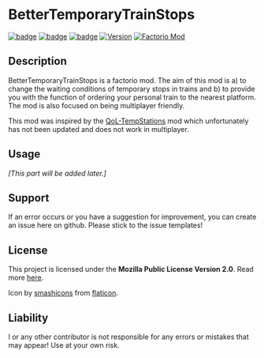 # BetterTemporaryTrainStops
[![badge](https://img.shields.io/github/license/scolastico/BetterTemporaryTrainStops)](https://github.com/scolastico/BetterTemporaryTrainStops/blob/main/LICENSE)
[![badge](https://img.shields.io/github/languages/code-size/scolastico/BetterTemporaryTrainStops)](#)
[![badge](https://img.shields.io/github/issues/scolastico/BetterTemporaryTrainStops)](https://github.com/scolastico/BetterTemporaryTrainStops/issues)
[![Version](https://img.shields.io/github/v/tag/scolastico/BetterTemporaryTrainStops?label=version)](https://github.com/scolastico/BetterTemporaryTrainStops/releases)
[![Factorio Mod](https://img.shields.io/badge/-Factorio%20Mod-green)](#)

## Description
BetterTemporaryTrainStops is a factorio mod. The aim of this mod is a) to change the waiting conditions of temporary stops in trains and b) to provide you with the function of ordering your personal train to the nearest platform. The mod is also focused on being multiplayer friendly.

This mod was inspired by the [QoL-TempStations](https://mods.factorio.com/mod/QoL-TempStations) mod which unfortunately has not been updated and does not work in multiplayer.

## Usage
*[This part will be added later.]*

## Support
If an error occurs or you have a suggestion for improvement, you can create an issue here on github. Please stick to the issue templates!

## License
This project is licensed under the **Mozilla Public License Version 2.0**. Read more [here](https://www.mozilla.org/en-US/MPL/2.0/).

Icon by [smashicons](https://smashicons.com/) from [flaticon](https://www.flaticon.com).

## Liability
I or any other contributor is not responsible for any errors or mistakes that may appear! Use at your own risk.
